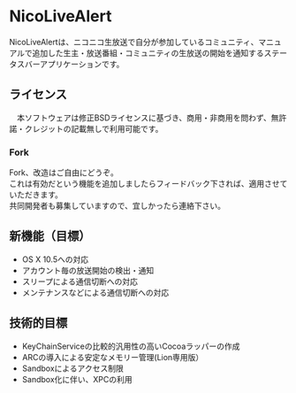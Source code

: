 # NicoLiveAlert

NicoLiveAlertは、ニコニコ生放送で自分が参加しているコミュニティ、マニュアルで追加した生主・放送番組・コミュニティの生放送の開始を通知するステータスバーアプリケーションです。 

## ライセンス
　本ソフトウェアは修正BSDライセンスに基づき、商用・非商用を問わず、無許諾・クレジットの記載無しで利用可能です。

### Fork
 Fork、改造はご自由にどうぞ。  
これは有効だという機能を追加しましたらフィードバック下されば、適用させていただきます。  
共同開発者も募集していますので、宜しかったら連絡下さい。

## 新機能（目標）
- OS X 10.5への対応
- アカウント毎の放送開始の検出・通知
- スリープによる通信切断への対応
- メンテナンスなどによる通信切断への対応

## 技術的目標
- KeyChainServiceの比較的汎用性の高いCocoaラッパーの作成
- ARCの導入による安定なメモリー管理(Lion専用版）
- Sandboxによるアクセス制限
- Sandbox化に伴い、XPCの利用
